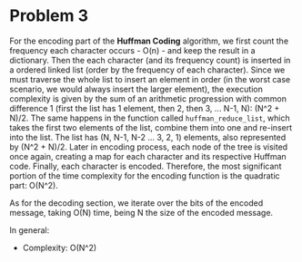 # Problem 3

For the encoding part of the **Huffman Coding** algorithm, we first count the frequency each character occurs - O(n) -
and keep the result in a dictionary. Then the each character (and its frequency count) is inserted in a ordered linked
list (order by the frequency of each character). Since we must traverse the whole list to insert an element in order
(in the worst case scenario, we would always insert the larger element), the execution complexity is given by the sum
of an arithmetic progression with common difference 1 (first the list has 1 element, then 2, then 3, ... N-1, N):
(N^2 + N)/2. The same happens in the function called `huffman_reduce_list`, which takes the first two elements of the
list, combine them into one and re-insert into the list. The list has (N, N-1, N-2 ... 3, 2, 1) elements, also
represented by (N^2 + N)/2. Later in encoding process, each node of the tree is visited once again, creating a map for
each character and its respective Huffman code. Finally, each character is encoded. Therefore, the most significant
portion of the time complexity for the encoding function is the quadratic part: O(N^2).

As for the decoding section, we iterate over the bits of the encoded message, taking O(N) time, being N the size of the
encoded message.

In general:
* Complexity: O(N^2)
